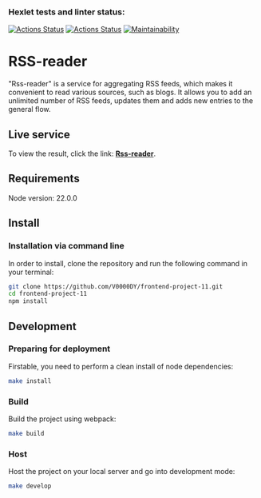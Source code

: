 ### Hexlet tests and linter status:
[![Actions Status](https://github.com/V0000DY/frontend-project-11/actions/workflows/hexlet-check.yml/badge.svg)](https://github.com/V0000DY/frontend-project-11/actions)
[![Actions Status](https://github.com/V0000DY/frontend-project-11/actions/workflows/eslint-check.yml/badge.svg)](https://github.com/V0000DY/frontend-project-11/actions)
[![Maintainability](https://api.codeclimate.com/v1/badges/cf86ef33cba9b27dbaf4/maintainability)](https://codeclimate.com/github/V0000DY/frontend-project-11/maintainability)
# RSS-reader
"Rss-reader" is a service for aggregating RSS feeds, which makes it convenient to read various sources, such as blogs. It allows you to add an unlimited number of RSS feeds, updates them and adds new entries to the general flow.
## Live service
To view the result, click the link: [**Rss-reader**](https://frontend-project-11-nu-three.vercel.app/).
## Requirements
Node version: 22.0.0
## Install
### Installation via command line
In order to install, clone the repository and run the following command in your terminal:
```bash
git clone https://github.com/V0000DY/frontend-project-11.git
cd frontend-project-11
npm install
```
## Development
### Preparing for deployment
Firstable, you need to perform a clean install of node dependencies:
```bash
make install
```
### Build
Build the project using webpack:
```bash
make build
```
### Host
Host the project on your local server and go into development mode:
```bash
make develop
```